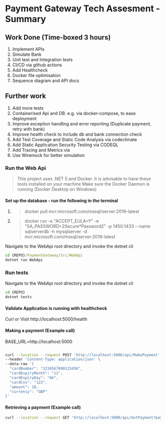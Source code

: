 # Payment Gateway Tech Assesment - Summary

## Work Done (Time-boxed 3 hours)
1. Implement APIs
2. Simulate Bank
3. Unit test and Integration tests
4. CI/CD via github actions
5. Add Healthcheck
6. Docker file optimisation
7. Sequence diagram and API docs

## Further work
1. Add more tests
2. Containerised Api and DB. e.g. via docker-compose, to ease deployment
3. Improve exception handling and error reporting (Duplicate payment, retry with bank)
4. Improve health check to include db and bank connection check
5. Add Test Coverage and Static Code Analysis via codeclimate
6. Add Static Application Security Testing via CODEQL
7. Add Tracing and Metrics via 
8. Use Wiremock for better simulation



### Run the Web Api
> This project uses .NET 5 and Docker. It is advisable to have these tools installed on your machine
>Make sure the Docker Daemon is running (Docker Desktop on Windows)

#### Set up the database - run the following in the terminal
1. > docker pull mcr.microsoft.com/mssql/server:2019-latest
2. > docker run -e "ACCEPT_EULA=Y" -e "SA_PASSWORD=2Secure*Password2" -p 1450:1433 --name sqlserverdb -h mysqlserver -d mcr.microsoft.com/mssql/server:2019-latest

Navigate to the WebApi root directory and invoke the dotnet cli

```cmd
cd {REPO}/PaymentGateway/Src/WebApi
dotnet run WebApi
```

### Run tests
Navigate to the WebApi root directory and invoke the dotnet cli

```cmd
cd {REPO}
dotnet tests
```
#### Validate Application is running with healthcheck

Curl or Visit http://localhost:5000/health

#### Making a payment (Example call)
BASE_URL=http://localhost:5000
```bash

curl --location --request POST 'http://localhost:5000/api/MakePayment' \
--header 'Content-Type: application/json' \
--data-raw '{
  "cardNumber": "1234567890123456",
  "cardExpiryMonth": "11",
  "cardExpiryDay": "04",
  "cardCvv": "123",
  "amount": 18,
  "currency": "GBP"
}'

```

#### Retrieving a payment (Example call)
```bash
curl --location --request GET 'http://localhost:5000/api/GetPayment?paymentId=<ID-FROM-POST-CALL>'
```